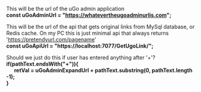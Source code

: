 This will be the url of the uGo admin application
<br>
**const uGoAdminUrl = "https://whatevertheugoadminurlis.com";**

This will be the url of the api that gets original links from MySql database, or Redis cache.
On my PC this is just minimal api that always returns 'https://pretendyurl.com/pagename'
<br>
**const uGoApiUrl = "https://localhost:7077/GetUgoLink/";**

Should we just do this if user has entered anything after '+'?
<br>
**if(pathText.endsWith("+")){<br>
    &emsp;&ensp;retVal = uGoAdminExpandUrl + pathText.substring(0, pathText.length -1);<br>
}**
